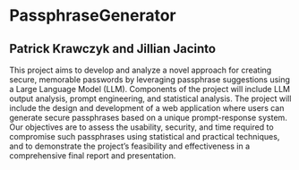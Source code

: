 # PassphraseGenerator
## Patrick Krawczyk and Jillian Jacinto
This project aims to develop and analyze a novel approach for creating secure, memorable passwords by leveraging passphrase suggestions using a Large Language Model (LLM). Components of the project will include LLM output analysis, prompt engineering, and statistical analysis. The project will include the design and development of a web application where users can generate secure passphrases based on a unique prompt-response system. Our objectives are to assess the usability, security, and time required to compromise such passphrases using statistical and practical techniques, and to demonstrate the project’s feasibility and effectiveness in a comprehensive final report and presentation.

